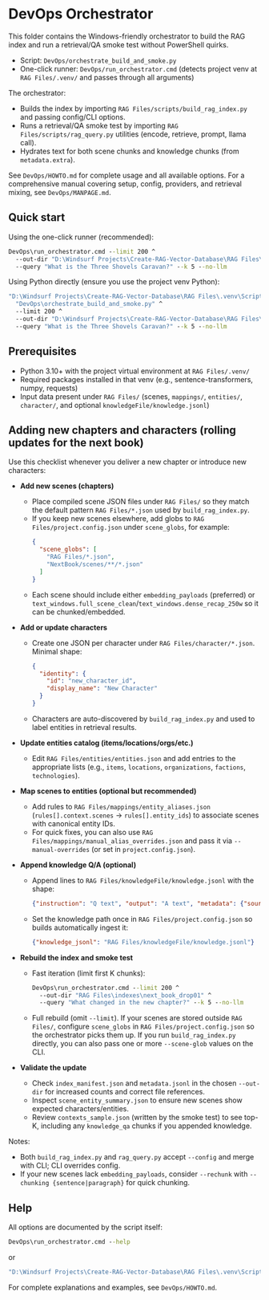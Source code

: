 # DevOps Orchestrator

This folder contains the Windows-friendly orchestrator to build the RAG index and run a retrieval/QA smoke test without PowerShell quirks.

- Script: `DevOps/orchestrate_build_and_smoke.py`
- One-click runner: `DevOps/run_orchestrator.cmd` (detects project venv at `RAG Files/.venv/` and passes through all arguments)

The orchestrator:
- Builds the index by importing `RAG Files/scripts/build_rag_index.py` and passing config/CLI options.
- Runs a retrieval/QA smoke test by importing `RAG Files/scripts/rag_query.py` utilities (encode, retrieve, prompt, llama call).
- Hydrates text for both scene chunks and knowledge chunks (from `metadata.extra`).

See `DevOps/HOWTO.md` for complete usage and all available options. For a comprehensive manual covering setup, config, providers, and retrieval mixing, see `DevOps/MANPAGE.md`.

## Quick start

Using the one-click runner (recommended):

```bat
DevOps\run_orchestrator.cmd --limit 200 ^
  --out-dir "D:\Windsurf Projects\Create-RAG-Vector-Database\RAG Files\indexes\with_knowledge_smoke" ^
  --query "What is the Three Shovels Caravan?" --k 5 --no-llm
```

Using Python directly (ensure you use the project venv Python):

```bat
"D:\Windsurf Projects\Create-RAG-Vector-Database\RAG Files\.venv\Scripts\python.exe" ^
  "DevOps\orchestrate_build_and_smoke.py" ^
  --limit 200 ^
  --out-dir "D:\Windsurf Projects\Create-RAG-Vector-Database\RAG Files\indexes\with_knowledge_smoke" ^
  --query "What is the Three Shovels Caravan?" --k 5 --no-llm
```

## Prerequisites

- Python 3.10+ with the project virtual environment at `RAG Files/.venv/`
- Required packages installed in that venv (e.g., sentence-transformers, numpy, requests)
- Input data present under `RAG Files/` (scenes, `mappings/`, `entities/`, `character/`, and optional `knowledgeFile/knowledge.jsonl`)

## Adding new chapters and characters (rolling updates for the next book)

Use this checklist whenever you deliver a new chapter or introduce new characters:

- **Add new scenes (chapters)**
  - Place compiled scene JSON files under `RAG Files/` so they match the default pattern `RAG Files/*.json` used by `build_rag_index.py`.
  - If you keep new scenes elsewhere, add globs to `RAG Files/project.config.json` under `scene_globs`, for example:
    ```json
    {
      "scene_globs": [
        "RAG Files/*.json",
        "NextBook/scenes/**/*.json"
      ]
    }
    ```
  - Each scene should include either `embedding_payloads` (preferred) or `text_windows.full_scene_clean`/`text_windows.dense_recap_250w` so it can be chunked/embedded.

- **Add or update characters**
  - Create one JSON per character under `RAG Files/character/*.json`. Minimal shape:
    ```json
    {
      "identity": {
        "id": "new_character_id",
        "display_name": "New Character"
      }
    }
    ```
  - Characters are auto-discovered by `build_rag_index.py` and used to label entities in retrieval results.

- **Update entities catalog (items/locations/orgs/etc.)**
  - Edit `RAG Files/entities/entities.json` and add entries to the appropriate lists (e.g., `items`, `locations`, `organizations`, `factions`, `technologies`).

- **Map scenes to entities (optional but recommended)**
  - Add rules to `RAG Files/mappings/entity_aliases.json` (`rules[].context.scenes` -> `rules[].entity_ids`) to associate scenes with canonical entity IDs.
  - For quick fixes, you can also use `RAG Files/mappings/manual_alias_overrides.json` and pass it via `--manual-overrides` (or set in `project.config.json`).

- **Append knowledge Q/A (optional)**
  - Append lines to `RAG Files/knowledgeFile/knowledge.jsonl` with the shape:
    ```json
    {"instruction": "Q text", "output": "A text", "metadata": {"source_chapter": "Chapter 12"}}
    ```
  - Set the knowledge path once in `RAG Files/project.config.json` so builds automatically ingest it:
    ```json
    {"knowledge_jsonl": "RAG Files/knowledgeFile/knowledge.jsonl"}
    ```

- **Rebuild the index and smoke test**
  - Fast iteration (limit first K chunks):
    ```bat
    DevOps\run_orchestrator.cmd --limit 200 ^
      --out-dir "RAG Files\indexes\next_book_drop01" ^
      --query "What changed in the new chapter?" --k 5 --no-llm
    ```
  - Full rebuild (omit `--limit`). If your scenes are stored outside `RAG Files/`, configure `scene_globs` in `RAG Files/project.config.json` so the orchestrator picks them up. If you run `build_rag_index.py` directly, you can also pass one or more `--scene-glob` values on the CLI.

- **Validate the update**
  - Check `index_manifest.json` and `metadata.jsonl` in the chosen `--out-dir` for increased counts and correct file references.
  - Inspect `scene_entity_summary.json` to ensure new scenes show expected characters/entities.
  - Review `contexts_sample.json` (written by the smoke test) to see top-K, including any `knowledge_qa` chunks if you appended knowledge.

Notes:
- Both `build_rag_index.py` and `rag_query.py` accept `--config` and merge with CLI; CLI overrides config.
- If your new scenes lack `embedding_payloads`, consider `--rechunk` with `--chunking {sentence|paragraph}` for quick chunking.

## Help

All options are documented by the script itself:

```bat
DevOps\run_orchestrator.cmd --help
```

or

```bat
"D:\Windsurf Projects\Create-RAG-Vector-Database\RAG Files\.venv\Scripts\python.exe" DevOps\orchestrate_build_and_smoke.py --help
```

For complete explanations and examples, see `DevOps/HOWTO.md`.
